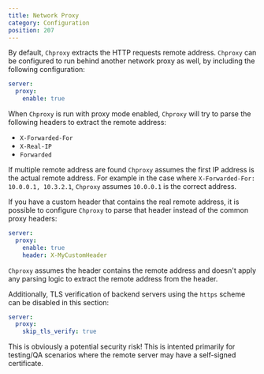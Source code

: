```yaml
---
title: Network Proxy
category: Configuration
position: 207
---
```


By default, `Chproxy` extracts the HTTP requests remote address. `Chproxy` can be configured to run behind another network proxy as well, by including the following configuration:

```yml
server:
  proxy:
    enable: true
```

When `Chproxy` is run with proxy mode enabled, `Chproxy` will try to parse the following headers to extract the remote address:

- `X-Forwarded-For`
- `X-Real-IP`
- `Forwarded`

If multiple remote address are found `Chproxy` assumes the first IP address is the actual remote address. For example in the case where `X-Forwarded-For: 10.0.0.1, 10.3.2.1`, `Chproxy` assumes `10.0.0.1` is the correct address.

If you have a custom header that contains the real remote address, it is possible to configure `Chproxy` to parse that header instead of the common proxy headers:

```yml
server:
  proxy:
    enable: true
    header: X-MyCustomHeader
```

`Chproxy` assumes the header contains the remote address and doesn't apply any parsing logic to extract the remote address from the header. 

Additionally, TLS verification of backend servers using the `https` scheme can be disabled in this section:

```yml
server:
  proxy:
    skip_tls_verify: true
```

This is obviously a potential security risk! This is intented primarily for testing/QA scenarios where the remote server may have a self-signed certificate.